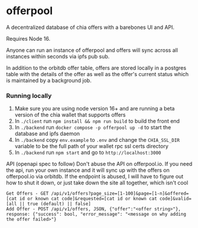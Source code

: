 # offerpool

A decentralized database of chia offers with a barebones UI and API.

Requires Node 16.

Anyone can run an instance of offerpool and offers will sync across all instances within seconds via ipfs pub sub.

In addition to the orbitdb offer table, offers are stored locally in a postgres table with the details of the offer as well as the offer's current status which is maintained by a background job.

### Running locally
1. Make sure you are using node version 16+ and are running a beta version of the chia wallet that supports offers
2. In `./client` run `npm install && npm run build` to build the front end
3. In `./backend` run `docker compose -p offerpool up -d` to start the database and ipfs daemon
4. In `./backend` copy `env.example` to `.env` and change the `CHIA_SSL_DIR` variable to be the full path of your wallet rpc ssl certs directory
5. In `./backend` run `npm start` and go to `http://localhost:3000`

API (openapi spec to follow)
Don't abuse the API on offerpool.io. If you need the api, run your own instance and it will sync up with the offers on offerpool.io via orbitdb.
If the endpoint is abused, I will have to figure out how to shut it down, or just take down the site all together, which isn't cool
```
Get Offers - GET /api/v1/offers?page_size=[1-100]&page=[1-n]&offered=[cat id or known cat code]&requested=[cat id or known cat code]&valid=[all || true (default) || false]
Add Offer - POST /api/v1/offers, JSON, {"offer":"<offer string>"}, response: {"success": bool, "error_message": "<message on why adding the offer failed>"}
```
